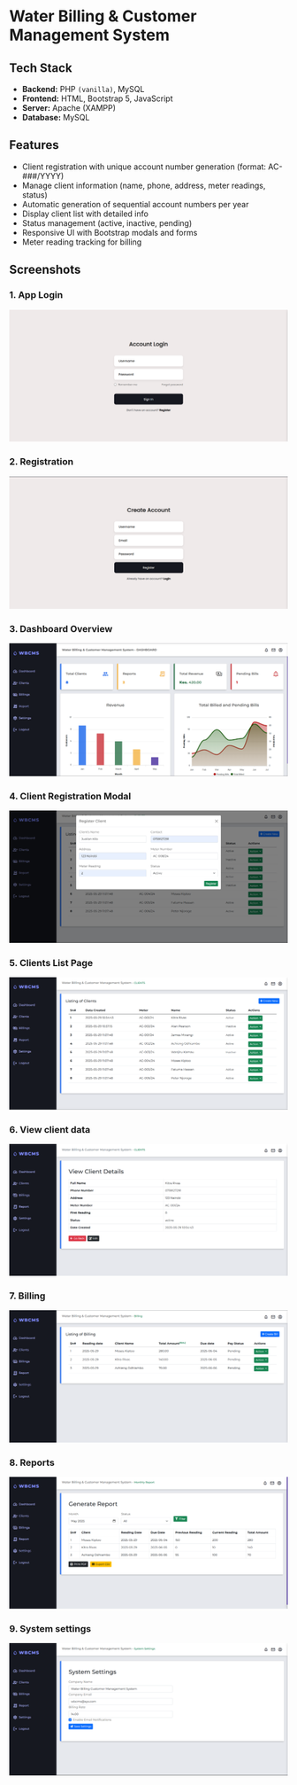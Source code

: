 # Water Billing & Customer Management System

## Tech Stack
- **Backend:** PHP `(vanilla)`, MySQL
- **Frontend:** HTML, Bootstrap 5, JavaScript
- **Server:** Apache (XAMPP)
- **Database:** MySQL

## Features
- Client registration with unique account number generation (format: AC-###/YYYY)
- Manage client information (name, phone, address, meter readings, status)
- Automatic generation of sequential account numbers per year
- Display client list with detailed info
- Status management (active, inactive, pending)
- Responsive UI with Bootstrap modals and forms
- Meter reading tracking for billing

## Screenshots

### 1. App Login
![App Login](screenshot/login.png)

### 2. Registration
![Registration](screenshot/register.png)

### 3. Dashboard Overview
![Dashboard](screenshot/Dashboard.png)

### 4. Client Registration Modal
![Client Registration Modal](screenshot/addClient.png)

### 5. Clients List Page
![Clients List](screenshot/Clients.png)

### 6. View client data
![View client data](screenshot/viewClient.png)

### 7. Billing
![Billing](screenshot/billing.png)

### 8. Reports
![Reports](screenshot/reports.png)

### 9. System settings
![System settings](screenshot/settings.png)


